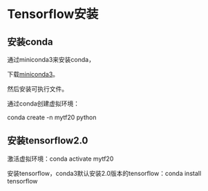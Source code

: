 # Tensorflow安装
## 安装conda
通过miniconda3来安装conda，

下载[miniconda3](https://repo.anaconda.com/miniconda/Miniconda3-latest-Linux-x86_64.sh)。

然后安装可执行文件。

通过conda创建虚拟环境：

conda create -n mytf20 python

## 安装tensorflow2.0

激活虚拟环境：conda activate mytf20

安装tensorflow，conda3默认安装2.0版本的tensorflow：conda install tensorflow
